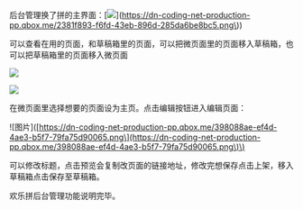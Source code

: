 

后台管理换了拼的主界面：[![](https://dn-coding-net-production-pp.qbox.me/2381f893-f6fd-43eb-896d-285da6be8bc5.png)](https://dn-coding-net-production-pp.qbox.me/2381f893-f6fd-43eb-896d-285da6be8bc5.png\)\)

可以查看在用的页面，和草稿箱里的页面，可以把微页面里的页面移入草稿箱，也可以把草稿箱里的页面移入微页面

![](https://dn-coding-net-production-pp.qbox.me/58a9901a-2262-4528-9a65-2a9d03429946.png)

![](https://dn-coding-net-production-pp.qbox.me/1c573028-0e37-4952-b059-8aa736ec00fa.png)

在微页面里选择想要的页面设为主页。点击编辑按钮进入编辑页面：

!\[图片\]\([https://dn-coding-net-production-pp.qbox.me/398088ae-ef4d-4ae3-b5f7-79fa75d90065.png\](https://dn-coding-net-production-pp.qbox.me/398088ae-ef4d-4ae3-b5f7-79fa75d90065.png\)\)

可以修改标题，点击预览会复制改页面的链接地址，修改完想保存点击上架，移入草稿箱点击保存至草稿箱。

欢乐拼后台管理功能说明完毕。

